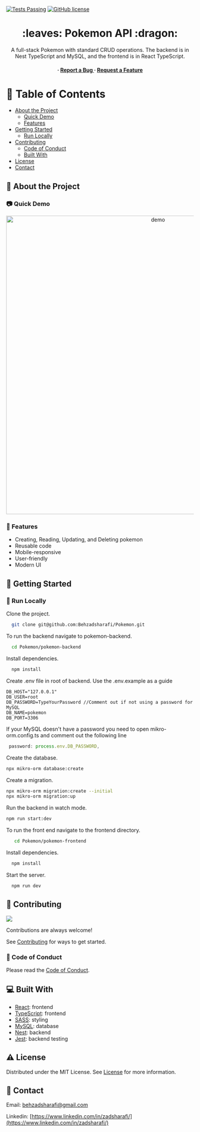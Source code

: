 [![Tests Passing](https://github.com/Behzadsharafi/Pokemon/actions/workflows/test.yml/badge.svg?v=1)](https://github.com/Behzadsharafi/Pokemon/actions/workflows/test.yml)
[![GitHub license](https://img.shields.io/badge/license-MIT-blue.svg)](https://github.com/Behzadsharafi/Pokemon/blob/main/LICENSE)

<div align='center'>

<h1> :leaves: Pokemon API :dragon:  </h1>
<p>A full-stack Pokemon with standard CRUD operations. The backend is in Nest TypeScript and MySQL, and the frontend is in React TypeScript.</p>

<h4> <span> ·  <a href="https://github.com/Behzadsharafi/Pokemon/issues"> Report a Bug </a> <span> · </span> <a href="https://github.com/Behzadsharafi/Pokemon/issues"> Request a Feature </a> </h4>

</div>

# :notebook_with_decorative_cover: Table of Contents

- [About the Project](#star2-about-the-project)
  - [Quick Demo](#camera-quick-demo)
  - [Features](#dart-features)
- [Getting Started](#toolbox-getting-started)
  - [Run Locally](#running-run-locally)
- [Contributing](#wave-contributing)
  - [Code of Conduct](#scroll-code-of-conduct)
  - [Built With](#computer-built-with)
- [License](#warning-license)
- [Contact](#handshake-contact)

## :star2: About the Project

### :camera: Quick Demo

<div align="center"> <a href="#"><img src="pokemon-frontend/src/assets/demo.gif" alt='demo' width='800'/></a> </div>

### :dart: Features

- Creating, Reading, Updating, and Deleting pokemon
- Reusable code
- Mobile-responsive
- User-friendly
- Modern UI

## :toolbox: Getting Started

### :running: Run Locally

Clone the project.

```bash
  git clone git@github.com:Behzadsharafi/Pokemon.git
```

To run the backend navigate to pokemon-backend.

```bash
  cd Pokemon/pokemon-backend
```

Install dependencies.

```bash
  npm install
```

Create .env file in root of backend. Use the .env.example as a guide

```.env
DB_HOST="127.0.0.1"
DB_USER=root
DB_PASSWORD=TypeYourPassword //Comment out if not using a password for MySQL
DB_NAME=pokemon
DB_PORT=3306
```

If your MySQL doesn't have a password you need to open mikro-orm.config.ts and comment out the following line

```ts
 password: process.env.DB_PASSWORD,
```

Create the database.

```bash
npx mikro-orm database:create
```

Create a migration.

```bash
npx mikro-orm migration:create --initial
npx mikro-orm migration:up
```

Run the backend in watch mode.

```bash
npm run start:dev
```

To run the front end navigate to the frontend directory.

```bash
   cd Pokemon/pokemon-frontend
```

Install dependencies.

```bash
  npm install
```

Start the server.

```bash
  npm run dev
```

## :wave: Contributing

<a href="https://github.com/Behzadsharafi/Pokemon/graphs/contributors"> <img src="https://contrib.rocks/image?repo=Louis3797/awesome-readme-template" /> </a>

Contributions are always welcome!

See [Contributing](https://github.com/Behzadsharafi/Pokemon/blob/master/CONTRIBUTING.md) for ways to get started.

### :scroll: Code of Conduct

Please read the [Code of Conduct](https://github.com/Behzadsharafi/Pokemon/blob/master/CODE_OF_CONDUCT.md).

## :computer: Built With

- [React](https://react.dev/): frontend
- [TypeScript](https://www.typescriptlang.org/): frontend
- [SASS](https://sass-lang.com/): styling
- [MySQL](https://www.mysql.com/): database
- [Nest](https://nestjs.com/): backend
- [Jest](https://jestjs.io/): backend testing

## :warning: License

Distributed under the MIT License. See [License](https://github.com/Behzadsharafi/Pokemon/blob/master/LICENSE) for more information.

## :handshake: Contact

Email: behzadsharafi@gmail.com

Linkedin: [https://www.linkedin.com/in/zadsharafi/](https://www.linkedin.com/in/zadsharafi/)
